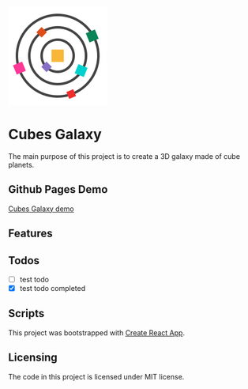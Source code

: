 [logo]: https://github.com/MenSeb/react-cubes-galaxy/blob/master/public/logo.svg "Cubes Galaxy logo"

![alt text][logo]

# Cubes Galaxy

The main purpose of this project is to create a 3D galaxy made of cube planets.

## Github Pages Demo

[Cubes Galaxy demo](https://menseb.github.io/react-cubes-galaxy/)

## Features



## Todos

- [ ] test todo
- [x] test todo completed

## Scripts

This project was bootstrapped with [Create React App](https://github.com/facebook/create-react-app).

## Licensing

The code in this project is licensed under MIT license.